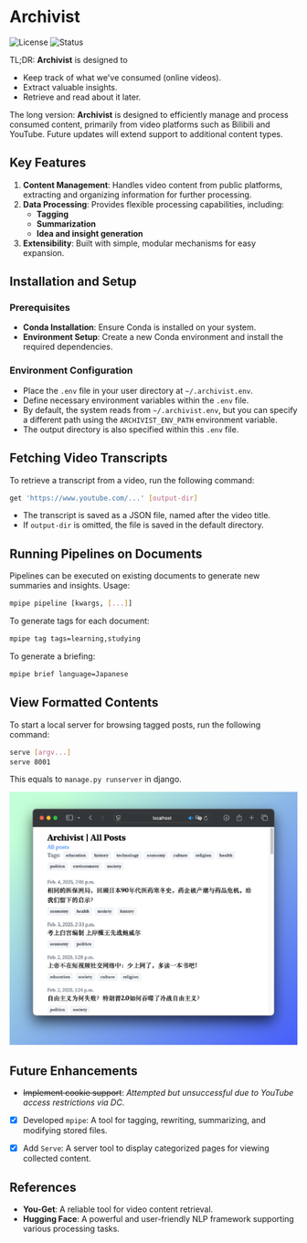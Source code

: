 # Archivist

![License](https://img.shields.io/badge/license-MIT-purple)
![Status](https://img.shields.io/badge/status-under_development-lightgray)

TL;DR: **Archivist** is designed to
- Keep track of what we've consumed (online videos).
- Extract valuable insights.
- Retrieve and read about it later.

The long version: **Archivist** is designed to efficiently manage and process consumed content, primarily from video platforms such as Bilibili and YouTube. Future updates will extend support to additional content types.

## Key Features

1. **Content Management**: Handles video content from public platforms, extracting and organizing information for further processing.
2. **Data Processing**: Provides flexible processing capabilities, including:
   - **Tagging**
   - **Summarization**
   - **Idea and insight generation**
3. **Extensibility**: Built with simple, modular mechanisms for easy expansion.

## Installation and Setup

### Prerequisites
- **Conda Installation**: Ensure Conda is installed on your system.
- **Environment Setup**: Create a new Conda environment and install the required dependencies.

### Environment Configuration
- Place the `.env` file in your user directory at `~/.archivist.env`.
- Define necessary environment variables within the `.env` file.
- By default, the system reads from `~/.archivist.env`, but you can specify a different path using the `ARCHIVIST_ENV_PATH` environment variable.
- The output directory is also specified within this `.env` file.

## Fetching Video Transcripts

To retrieve a transcript from a video, run the following command:

```bash
get 'https://www.youtube.com/...' [output-dir]
```

- The transcript is saved as a JSON file, named after the video title.
- If `output-dir` is omitted, the file is saved in the default directory.

## Running Pipelines on Documents

Pipelines can be executed on existing documents to generate new summaries and insights. Usage:

```bash
mpipe pipeline [kwargs, [...]]
```

To generate tags for each document:

```bash
mpipe tag tags=learning,studying
```

To generate a briefing:

```bash
mpipe brief language=Japanese
```

## View Formatted Contents

To start a local server for browsing tagged posts, run the following command:

```bash
serve [argv...]
serve 8001
```

This equals to `manage.py runserver` in django.

![Server](./images/serve.png)

## Future Enhancements

- ~~Implement cookie support~~: *Attempted but unsuccessful due to YouTube access restrictions via DC.*
- [x] Developed `mpipe`: A tool for tagging, rewriting, summarizing, and modifying stored files.
- [x] Add `Serve`: A server tool to display categorized pages for viewing collected content.


## References

- **You-Get**: A reliable tool for video content retrieval.
- **Hugging Face**: A powerful and user-friendly NLP framework supporting various processing tasks.
